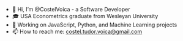 - 👋 Hi, I’m @CostelVoica - a Software Developer
- 🎓 USA Econometrics graduate from Wesleyan University
- 👀 Working on JavaScript, Python, and Machine Learning projects
- 📫 How to reach me: costel.tudor.voica@gmail.com

<!---
CostelVoica/CostelVoica is a ✨ special ✨ repository because its `README.md` (this file) appears on your GitHub profile.
You can click the Preview link to take a look at your changes.
--->
